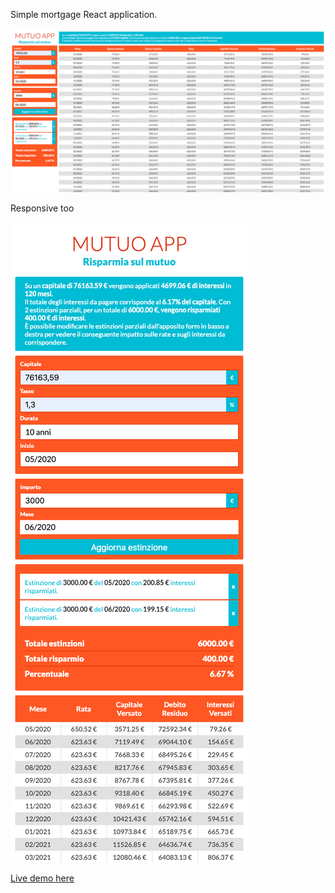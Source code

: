 Simple mortgage React application.

![image](https://raw.githubusercontent.com/mauroaccornero/mutuo-app/master/screenshots/preview_desktop.png)

Responsive too

![image](https://raw.githubusercontent.com/mauroaccornero/mutuo-app/master/screenshots/preview_responsive.png)

[Live demo here](https://mauroaccornero.github.io/mutuo-app/)
